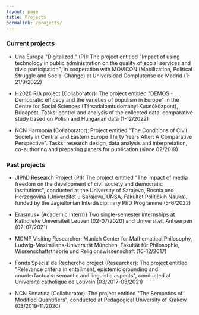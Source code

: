 ```yaml
---
layout: page
title: Projects
permalink: /projects/
---
```



### Current projects

- Una Europa "Digitalized!" (PI): The project entitled "Impact of using technology in public administration on the quality of social services and civic participation", in cooperation with MOVICON (Mobilization, Political Struggle and Social Change) at Universidad Complutense de Madrid (1-21/9/2022) 

- H2020 RIA project (Collaborator): The project  entitled "DEMOS - Democratic efficacy and the varieties of populism in Europe" in the Centre for Social Sciences (Társadalomtudományi Kutatóközpont), Budapest. Tasks: control and analysis of the collected data, comparative study based on Polish and Hungarian data (1-12/2022)  

- NCN Harmonia (Collaborator): Project entitled "The Conditions of Civil Society in Central and Eastern Europe Thirty Years After: A Comparative Perspective". Tasks: research design, data analysis and interpretation, co-authoring and preparing papers for publication (since 02/2019)  


### Past projects

- JIPhD Research Project (PI): The project entitled "The impact of media freedom on the development of civil society and democratic institutions", conducted at the University of Sarajevo, Bosnia and Herzegovina (Univerzitet u Sarajevu, UNSA, Fakultet Političkih Nauka), funded by the Jagiellonian Interdisciplinary PhD Programme (5-6/2022)  

- Erasmus+ (Academic Intern)} Two single-semester internships at Katholieke Universiteit Leuven (02-07/2020) and Universiteit Antwerpen (02-07/2021)  
    
- MCMP Visiting Researcher: Munich Center for Mathematical Philosophy, Ludwig-Maximilians-Universität München, Fakultät für Philosophie, Wissenschaftstheorie und Religionswissenschaft (10-12/2017)

- Fonds Spécial de Recherche project (Researcher): The project entitled "Relevance criteria in entailment, epistemic grounding and counterfactuals: semantic and linguistic aspects", conducted at Université catholique de Louvain (03/2017-03/2021)  
    
- NCN Sonatina (Collaborator): The project entitled "The Semantics of Modified Quantifiers", conducted at Pedagogical University of Krakow (03/2019-11/2020)